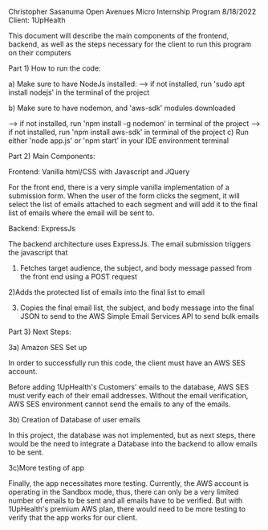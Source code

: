 Christopher Sasanuma
Open Avenues Micro Internship Program
8/18/2022
Client: 1UpHealth


This document will describe the main components of the frontend, backend, as 
well as the steps necessary for the client to run this program on their 
computers


Part 1) How to run the code:

a) Make sure to have NodeJs installed: 
  --> if not installed, run 'sudo apt install nodejs' in the terminal of the 
      project

b) Make sure to have nodemon, and 'aws-sdk' modules downloaded

  --> if not installed, run 'npm install -g nodemon' in terminal of the 
      project
  --> if not installed, run 'npm install aws-sdk' in terminal of the 
      project
c) Run either 'node app.js' or 'npm start' in your IDE environment terminal



Part 2) Main Components:


Frontend: Vanilla html/CSS with Javascript and JQuery 

For the front end, there is a very simple vanilla implementation of a submission
form. When the user of the form clicks the segment, it will select the list of 
emails attached to each segment and will add it to the final list of emails 
where the email will be sent to. 


Backend: ExpressJs

The backend architecture uses ExpressJs. The email submission triggers the 
javascript that 


1) Fetches target audience, the subject, and body message passed from the front 
    end using a POST request

2)Adds the protected list of emails into the final list to email 

3) Copies the final email list, the subject, and body message into the final 
   JSON to send to the AWS Simple Email Services API to send bulk emails 




Part 3) Next Steps:

3a) Amazon SES Set up

In order to successfully run this code, the client must have an AWS SES account. 

Before adding 1UpHealth's Customers' emails to the database, AWS SES must 
verify each of their email addresses. Without the email verification, AWS SES 
environment cannot send the emails to any of the emails.

3b) Creation of Database of user emails 

In this project, the database was not implemented, but as next steps, there 
would be the need to integrate a Database into the backend to allow emails 
to be sent. 

3c)More testing of app

Finally, the app necessitates more testing. Currently, the AWS account 
is operating in the Sandbox mode, thus, there can only be a very limited 
number of emails to be sent and all emails have to be verified. But with 
1UpHealth's premium AWS plan, there would need to be more testing to verify 
that the app works for our client. 



